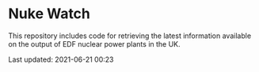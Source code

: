 # Nuke Watch

This repository includes code for retrieving the latest information available on the output of EDF nuclear power plants in the UK.

Last updated: 2021-06-21 00:23